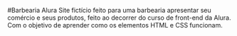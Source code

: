 #Barbearia Alura
Site fictício feito para uma barbearia apresentar seu comércio e seus produtos, feito ao decorrer do curso de front-end da Alura.
Com o objetivo de aprender como os elementos HTML e CSS funcionam.
